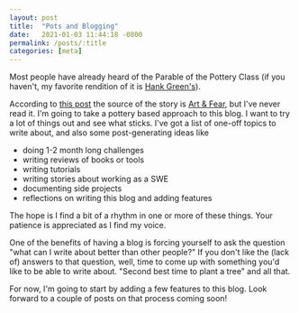 ```yaml
---
layout: post
title:  "Pots and Blogging"
date:   2021-01-03 11:44:18 -0800
permalink: /posts/:title
categories: [meta]
---
```

Most people have already heard of the Parable of the Pottery Class (if you haven't, my favorite rendition of it is [Hank Green's](https://www.youtube.com/watch?v=7dxcO26i9uw)).

According to [this post](https://aliabdaal.com/pottery/) the source of the story is [Art & Fear](https://www.goodreads.com/book/show/187633.Art_and_Fear), but I've never read it.
I'm going to take a pottery based approach to this blog. I want to try a lot of things out and see what sticks. I've got a list of one-off topics to write about, and also some post-generating ideas like

* doing 1-2 month long challenges
* writing reviews of books or tools
* writing tutorials
* writing stories about working as a SWE
* documenting side projects
* reflections on writing this blog and adding features

The hope is I find a bit of a rhythm in one or more of these things. Your patience is appreciated as I find my voice.

One of the benefits of having a blog is forcing yourself to ask the question "what can I write about better than other people?" If you don't like the (lack of) answers to that question, well, time to come up with something you'd like to be able to write about.
"Second best time to plant a tree" and all that.

For now, I'm going to start by adding a few features to this blog. Look forward to a couple of posts on that process coming soon!